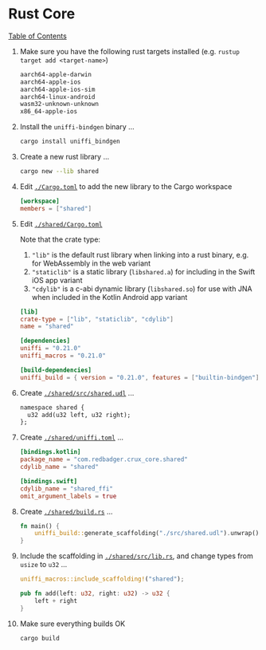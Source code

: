 # Rust Core

[Table of Contents](./new-project.md)

1. Make sure you have the following rust targets installed (e.g. `rustup target add <target-name>`)

   ```txt
   aarch64-apple-darwin
   aarch64-apple-ios
   aarch64-apple-ios-sim
   aarch64-linux-android
   wasm32-unknown-unknown
   x86_64-apple-ios
   ```

1. Install the `uniffi-bindgen` binary ...

   ```sh
   cargo install uniffi_bindgen
   ```

1. Create a new rust library ...

   ```sh
   cargo new --lib shared
   ```

1. Edit [`./Cargo.toml`](../Cargo.toml) to add the new library to the Cargo workspace

   ```toml
   [workspace]
   members = ["shared"]
   ```

1. Edit [`./shared/Cargo.toml`](../shared/Cargo.toml)

   Note that the crate type:

   1. `"lib"` is the default rust library when linking into a rust binary, e.g. for WebAssembly in the web variant
   1. `"staticlib"` is a static library (`libshared.a`) for including in the Swift iOS app variant
   1. `"cdylib"` is a c-abi dynamic library (`libshared.so`) for use with JNA when included in the Kotlin Android app variant

   ```toml
   [lib]
   crate-type = ["lib", "staticlib", "cdylib"]
   name = "shared"

   [dependencies]
   uniffi = "0.21.0"
   uniffi_macros = "0.21.0"

   [build-dependencies]
   uniffi_build = { version = "0.21.0", features = ["builtin-bindgen"] }
   ```

1. Create [`./shared/src/shared.udl`](../shared/src/shared.udl) ...

   ```txt
   namespace shared {
     u32 add(u32 left, u32 right);
   };
   ```

1. Create [`./shared/uniffi.toml`](../shared/uniffi.toml) ...

   ```toml
   [bindings.kotlin]
   package_name = "com.redbadger.crux_core.shared"
   cdylib_name = "shared"

   [bindings.swift]
   cdylib_name = "shared_ffi"
   omit_argument_labels = true
   ```

1. Create [`./shared/build.rs`](../shared/build.rs) ...

   ```rust
   fn main() {
       uniffi_build::generate_scaffolding("./src/shared.udl").unwrap();
   }
   ```

1. Include the scaffolding in [`./shared/src/lib.rs`](../shared/src/lib.rs), and change types from `usize` to `u32` ...

   ```rust
   uniffi_macros::include_scaffolding!("shared");

   pub fn add(left: u32, right: u32) -> u32 {
       left + right
   }
   ```

1. Make sure everything builds OK

   ```sh
   cargo build
   ```
